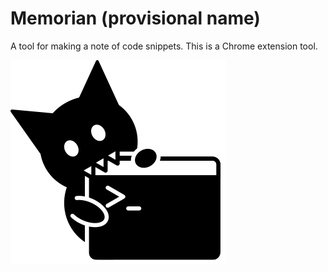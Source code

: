 # Memorian (provisional name)
A tool for making a note of code snippets. This is a Chrome extension tool.

<img src="img/memorian_logo.png" style="display: block" alt="logo1">


